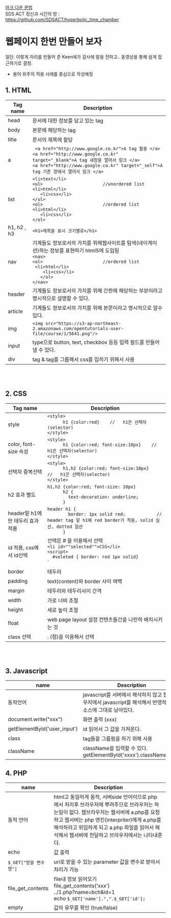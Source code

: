  [마크 다운 문법](https://gist.github.com/ihoneymon/652be052a0727ad59601)  
 SDS ACT 정신과 시간의 방 : https://github.com/SDSACT/hyperbolic_time_chamber

# 웹페이지 한번 만들어 보자
일단. 이렇게 자리를 만들어 준 Keen에가 감사에 말을 전하고..
동영상을 통해 쉽게 접근하기로 결정.
- 용어 위주의 적용 사례를 중심으로 작성예정

## 1. HTML
 Tag name | Description 
---------- | ----------
head	|문서에 대한 정보를 담고 있는 tag
body	|본문에 해당하는 tag
title	|문서의 제목에 할당
a | ` <a href="http://www.google.co.kr">A tag 활용 </a>` <br /> `<a href="http://www.google.co.kr" target="_blank">A tag 새창을 열어서 링크 </a>` <br /> `<a href="http://www.google.co.kr" target="_self">A tag 기존 창에서 열어서 링크 </a> `
list |	`<li>text</li>` <br/>	`<ul>                       //unordered list`<br/>  	`<li>html</li>` <br/>  	`	<li>css</li>`<br/>	`</ul>`<br/>	`<ol>                       //ordered list`<br/>  		`<li>html</li>`<br/>  	`	<li>css</li>`<br/>	`</ol>`
h1, h2 , h3 |	`<h1>제목을 표시 크기별로</h1>`
nav	|기계들도 정보로서의 가치를 위해웹사이트를 탐색(네이게이션)하는 정보를 표현하기 html5에 도입됨 <br/>	`<nav>`<br/> 		`<ol>                       //ordered list`<br/>		    ` <li>html</li>`<br/>		 `    <li>css</li>`<br/>	`	</ol>`<br/>	`</nav>`
header	|기계들도 정보로서의 가치를 위해 간판에 해당하는 부분이라고 명시적으로 설명할 수 있다.
article	|기계들도 정보로서의 가치를 위해 본문이라고 명시적으로 알수 있다.
img	|`<img src="https://s3-ap-northeast-2.amazonaws.com/opentutorials-user-file/course/1/5641.png"/>`
input	|type으로 button, text, checkbox 등등 입력 필드를 만들어 낼 수 있다.
div	|tag & tag를 그룹해서 css를 입히기 위해서 사용

<br/><br/>
## 2. CSS
 Tag name | Description 
---------- | ----------
style |	`<style>` <br/>`      h1 {color:red}    //   h1은 선택자(selector)` <br/> `</style>`
color, font-size 속성	| `<style>` <br/> `      h1 {color:red; font-size:10px}    //   h1은 선택자(selector)` <br/> `</style>`
선택자 중복선택|	`<style>`<br/>`      h1,h2 {color:red; font-size:10px}    //   h1은 선택자(selector)` <br/> `</style>`
h2 효과 별도|	`h1,h2 {color:red; font-size: 10px}`<br/>`      h2 {`<br/>`        text-decoration: underline;`<br/>`      }`
header밑 h1에만 테두리 효과 적용 |	`header h1 {`<br/>`        border: 1px solid red;            // header tag 밑 h1에 red border가 적용, solid 실선, dotted 점선`<br/>`      }`
id 적용, css에서 id선택|	선택은 # 을 이용해서 선택<br/>`<li id=""selected"">CSS</li>`<br/>`<script>`<br/>`   #seleted { border: red 1px solid} `<br/></script>`
border	|테두리
padding	|text(content)와 border 사이 여백
margin	|테두리와 테두리사이 간격
width	|가로 너비 조절
height	|세로 높이 조절
float	|web page layout 설정 컨텐츠들간을 나란히 배치시키는 것
class 선택	|. (점)을 이용해서 선택


<br/><br/>
## 3. Javascript
 name | Description 
---------- | ----------
동적언어	|javascript를 서버에서 해석하지 않고 웹 브라우저에서 javascript를 해석해서 반영하기에 소스에 그대로 남아있다.
document.write("xxx")|	화면 출력 (xxx)
getElementById('user_input')|	id 읽어서 그 값을 가져온다.
class	|tag들을 그룹핑을 하기 위해 사용
className	|className을 입력할 수 있다.<br/> getElementById('xxxx').className='em' 

## 4. PHP
 name | Description 
---------- | ----------
동적 언어	|html고 동일하게 동작, 서버side 언어이므로 php 에서 처리후 브라우저에 뿌려주므로 브라우저는 하는일이 없다.	웹브라우저는 웹서버에 a.php를 요청하고 웹서버는 php 엔진(interpriter)에게 a.php를 해석하라고 위임하게 되고 a.php 파일을 읽어서 해석해서 웹서버에 전달하고 브라우저에서는 나타내준다.
echo	|값 출력
`$_GET["받을 변수명"]`	|uri로 받을 수 있는 parameter 값을 변수로 받아서 처리가 가능
file_get_contents | file내 정보 읽어오기<br/> file_get_contents('xxx')<br> ../1.php?name=bch&id=1<br/>echo `$_GET['name'].",".$_GET['id'];`
empty |  값의 유무를 확인 (true/false)



